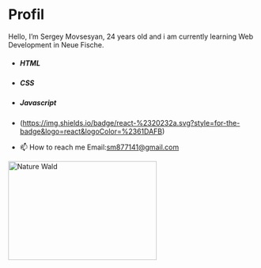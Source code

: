 # Profil

 Hello, I’m Sergey Movsesyan, 24 years old and i am currently learning Web Development in Neue Fische.
 - <h5 id="t1" font-color=blue;>HTML</h5>
 - <h5 id="t2">CSS</h5>
 - <h5 id="t3">Javascript</h5>
 -  (https://img.shields.io/badge/react-%2320232a.svg?style=for-the-badge&logo=react&logoColor=%2361DAFB)
 
 
- 📫 How to reach me Email:sm877141@gmail.com 
<img src="https://img.freepik.com/free-vector/laptop-with-program-code-isometric-icon-software-development-programming-applications-dark-neon_39422-971.jpg" width=300px; height=200px; alt="Nature Wald"> 

<!---
SergeyMOV/SergeyMOV is a ✨ special ✨ repository because its `README.md` (this file) appears on your GitHub profile.
You can click the Preview link to take a look at your changes.
--->
